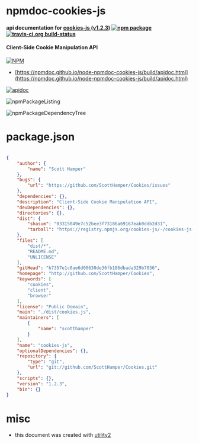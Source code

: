 # npmdoc-cookies-js

#### api documentation for  [cookies-js (v1.2.3)](http://github.com/ScottHamper/Cookies)  [![npm package](https://img.shields.io/npm/v/npmdoc-cookies-js.svg?style=flat-square)](https://www.npmjs.org/package/npmdoc-cookies-js) [![travis-ci.org build-status](https://api.travis-ci.org/npmdoc/node-npmdoc-cookies-js.svg)](https://travis-ci.org/npmdoc/node-npmdoc-cookies-js)

#### Client-Side Cookie Manipulation API

[![NPM](https://nodei.co/npm/cookies-js.png?downloads=true&downloadRank=true&stars=true)](https://www.npmjs.com/package/cookies-js)

- [https://npmdoc.github.io/node-npmdoc-cookies-js/build/apidoc.html](https://npmdoc.github.io/node-npmdoc-cookies-js/build/apidoc.html)

[![apidoc](https://npmdoc.github.io/node-npmdoc-cookies-js/build/screenCapture.buildCi.browser.%252Ftmp%252Fbuild%252Fapidoc.html.png)](https://npmdoc.github.io/node-npmdoc-cookies-js/build/apidoc.html)

![npmPackageListing](https://npmdoc.github.io/node-npmdoc-cookies-js/build/screenCapture.npmPackageListing.svg)

![npmPackageDependencyTree](https://npmdoc.github.io/node-npmdoc-cookies-js/build/screenCapture.npmPackageDependencyTree.svg)



# package.json

```json

{
    "author": {
        "name": "Scott Hamper"
    },
    "bugs": {
        "url": "https://github.com/ScottHamper/Cookies/issues"
    },
    "dependencies": {},
    "description": "Client-Side Cookie Manipulation API",
    "devDependencies": {},
    "directories": {},
    "dist": {
        "shasum": "03315049e7c52bee3f73186a69167eab0ddb2d31",
        "tarball": "https://registry.npmjs.org/cookies-js/-/cookies-js-1.2.3.tgz"
    },
    "files": [
        "dist/*",
        "README.md",
        "UNLICENSE"
    ],
    "gitHead": "b7357e1c0ae6d00630de36fb186dbada329b7036",
    "homepage": "http://github.com/ScottHamper/Cookies",
    "keywords": [
        "cookies",
        "client",
        "browser"
    ],
    "license": "Public Domain",
    "main": "./dist/cookies.js",
    "maintainers": [
        {
            "name": "scotthamper"
        }
    ],
    "name": "cookies-js",
    "optionalDependencies": {},
    "repository": {
        "type": "git",
        "url": "git://github.com/ScottHamper/Cookies.git"
    },
    "scripts": {},
    "version": "1.2.3",
    "bin": {}
}
```



# misc
- this document was created with [utility2](https://github.com/kaizhu256/node-utility2)
